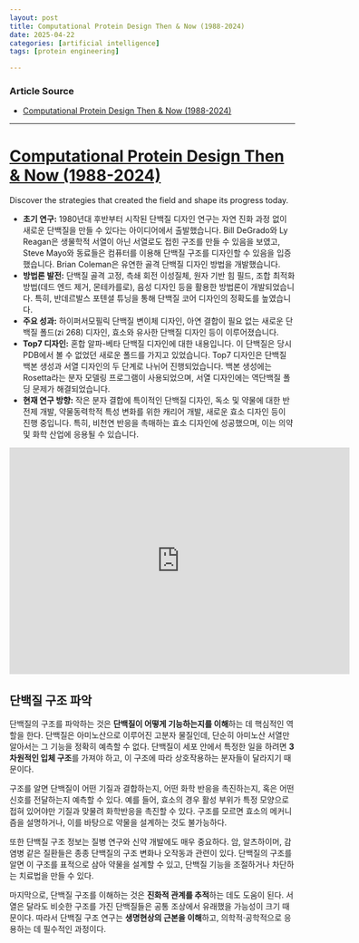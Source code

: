```yaml
---
layout: post
title: Computational Protein Design Then & Now (1988-2024)  
date: 2025-04-22
categories: [artificial intelligence]
tags: [protein engineering]

---
```


### Article Source


* [Computational Protein Design Then & Now (1988-2024)](https://www.youtube.com/watch?v=BuJGTn7OhxQ)

---

# [Computational Protein Design Then & Now (1988-2024)](https://www.youtube.com/watch?v=BuJGTn7OhxQ)

Discover the strategies that created the field and shape its progress today. 

* **초기 연구:** 1980년대 후반부터 시작된 단백질 디자인 연구는 자연 진화 과정 없이 새로운 단백질을 만들 수 있다는 아이디어에서 출발했습니다. Bill DeGrado와 Ly Reagan은 생물학적 서열이 아닌 서열로도 접힌 구조를 만들 수 있음을 보였고, Steve Mayo와 동료들은 컴퓨터를 이용해 단백질 구조를 디자인할 수 있음을 입증했습니다. Brian Coleman은 유연한 골격 단백질 디자인 방법을 개발했습니다.
* **방법론 발전:** 단백질 골격 고정, 측쇄 회전 이성질체, 원자 기반 힘 필드, 조합 최적화 방법(데드 엔드 제거, 몬테카를로), 음성 디자인 등을 활용한 방법론이 개발되었습니다. 특히, 반데르발스 포텐셜 튜닝을 통해 단백질 코어 디자인의 정확도를 높였습니다.
* **주요 성과:** 하이퍼서모필릭 단백질 변이체 디자인, 아연 결합이 필요 없는 새로운 단백질 폴드(zi 268) 디자인, 효소와 유사한 단백질 디자인 등이 이루어졌습니다.
* **Top7 디자인:** 혼합 알파-베타 단백질 디자인에 대한 내용입니다. 이 단백질은 당시 PDB에서 볼 수 없었던 새로운 폴드를 가지고 있었습니다. Top7 디자인은 단백질 백본 생성과 서열 디자인의 두 단계로 나뉘어 진행되었습니다. 백본 생성에는 Rosetta라는 분자 모델링 프로그램이 사용되었으며, 서열 디자인에는 역단백질 폴딩 문제가 해결되었습니다.
* **현재 연구 방향:** 작은 분자 결합에 특이적인 단백질 디자인, 독소 및 약물에 대한 반전제 개발, 약물동력학적 특성 변화를 위한 캐리어 개발, 새로운 효소 디자인 등이 진행 중입니다. 특히, 비천연 반응을 촉매하는 효소 디자인에 성공했으며, 이는 의약 및 화학 산업에 응용될 수 있습니다.


<iframe width="600" height="400" src="https://www.youtube.com/embed/BuJGTn7OhxQ?si=XXMb4NbfzDNxmQwO" title="YouTube video player" frameborder="0" allow="accelerometer; autoplay; clipboard-write; encrypted-media; gyroscope; picture-in-picture; web-share" referrerpolicy="strict-origin-when-cross-origin" allowfullscreen></iframe>

## 단백질 구조 파악

단백질의 구조를 파악하는 것은 **단백질이 어떻게 기능하는지를 이해**하는 데 핵심적인 역할을 한다. 단백질은 아미노산으로 이루어진 고분자 물질인데, 단순히 아미노산 서열만 알아서는 그 기능을 정확히 예측할 수 없다. 단백질이 세포 안에서 특정한 일을 하려면 **3차원적인 입체 구조**를 가져야 하고, 이 구조에 따라 상호작용하는 분자들이 달라지기 때문이다.

구조를 알면 단백질이 어떤 기질과 결합하는지, 어떤 화학 반응을 촉진하는지, 혹은 어떤 신호를 전달하는지 예측할 수 있다. 예를 들어, 효소의 경우 활성 부위가 특정 모양으로 접혀 있어야만 기질과 맞물려 화학반응을 촉진할 수 있다. 구조를 모르면 효소의 메커니즘을 설명하거나, 이를 바탕으로 약물을 설계하는 것도 불가능하다.

또한 단백질 구조 정보는 질병 연구와 신약 개발에도 매우 중요하다. 암, 알츠하이머, 감염병 같은 질환들은 종종 단백질의 구조 변화나 오작동과 관련이 있다. 단백질의 구조를 알면 이 구조를 표적으로 삼아 약물을 설계할 수 있고, 단백질 기능을 조절하거나 차단하는 치료법을 만들 수 있다.

마지막으로, 단백질 구조를 이해하는 것은 **진화적 관계를 추적**하는 데도 도움이 된다. 서열은 달라도 비슷한 구조를 가진 단백질들은 공통 조상에서 유래했을 가능성이 크기 때문이다. 따라서 단백질 구조 연구는 **생명현상의 근본을 이해**하고, 의학적·공학적으로 응용하는 데 필수적인 과정이다.